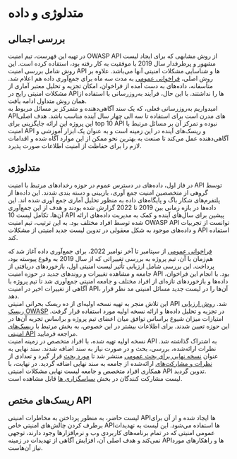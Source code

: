 #  متدلوژی و داده

## بررسی اجمالی  
در تهیه این فهرست، تیم امنیت OWASP API از روش مشابهی که برای ایجاد لیست مشهور و پرطرفدار سال 2019 با موفقیت به کار رفته بود، استفاده کرده است. این روش شامل بررسی امنیت API ها و شناسایی مشکلات امنیتی آنها می‌باشد. علاوه بر روش اصلی، [فراخوانی عمومی][1]  به مدت سه ماه برای جمع‌آوری داده‌ هم اعلام شد. متأسفانه، داده‌های به دست آمده از فراخوان، امکان تجزیه و تحلیل معتبر آماری از مشکلات امنیتی رایج در APIها را نداشتند. با این حال، فرآیند به‌روزرسانی با استفاده از همان روش متداول ادامه یافت.  
امیدواریم به‌روزرسانی فعلی، که یک سند آگاهی‌دهنده و متمرکز بر مسائل مربوط به APIهای مدرن است برای استفاده تا سه الی چهار سال آینده مناسب باشد. هدف اصلی این پروژه این ارائه جایگزینی برای top 10 API نبوده و تمرکز آن بر مسائل مرتبط با امنیت API و ریسک‌های آینده در این زمینه است و به عنوان یک ابزار آموزشی و آگاهی‌دهنده عمل می‌کند تا صنعت به بهترین نحو ممکن از این موارد آگاه شده و اقدامات لازم را برای حفاظت از امنیت اطلاعات صورت پذیرد.

## متدلوژی   
در فاز اول، داده‌‌های در دسترس عموم در حوزه رخداد‌‌های مرتبط با امنیت API توسط گروهی از متخصصین امنیت جمع آوری، بازبینی و دسته بندی شدند. این داده‌‌ها از پلتفرم‌‌های شکار باگ و پایگاه‌‌های داده به منظور تحلیل آماری جمع آوری شده اند. این داده‌ها در بازه زمانی بین 2019 تا 2022 گزارش شده بودند و هدف از این جمع‌آوری آن‌ها، تکامل لیست 10 API پیشین برای سال‌های آینده و کمک به مدیریت داده‌های ارائه شده توسط افراد مختلف بود. به این ترتیب، تیم امنیت OWASP API توانست از تجربیات و داده‌های موجود به‌ شکل معقولی در تدوین لیست جدید امنیتی از مشکلات API استفاده کند.

 [فراخوانی عمومی][1] از سپتامبر تا آخر نوامبر 2022،  برای جمع‌آوری داده آغاز شد که هم‌زمان با آن، تیم پروژه به بررسی تغییراتی که از سال 2019 به وقوع پیوسته بود، پرداخت. این بررسی شامل ارزیابی تأثیر لیست امنیتی اول، بازخوردهای دریافتی از جامعه و مشاهده تغییرات و روندهای جدید در حوزه امنیت API بود. با انجام این فراخوان، داده‌ها و بازخوردهای تازه‌ای از افراد مختلف و جامعه امنیتی جمع‌آوری شد تا تیم پروژه با آگاهی از تغییرات اخیر در امنیت API، آن‌ها را در لیست جدید مسائل امنیتی مد نظر قرار دهد.  
این تلاش منجر به تهیه نسخه اولیه‌ای از ده ریسک‌ بحرانی امنیتی API شد. [روش ارزیابی ریسک OWASP][2] در تجزیه و تحلیل داده‌ها و ارائه نسخه اولیه مورد استفاده قرار گرفت. امتیازات میزان شیوع براساس توافق میان اعضای تیم پروژه و براساس تجربه‌ آن‌ها در این حوزه تعیین شدند. برای اطلاعات بیشتر در این خصوص، به بخش مرتبط با [ریسک‌های امنیتی API][3] مراجعه فرمایید.  
نسخه اولیه تهیه شده، با افراد متخصص در زمینه امنیت API به اشتراک گذاشته شد. نظرات ارائه‌شده، بررسی، بحث و در صورت نیاز به سند اضافه شدند. سند نهایی به عنوان [نسخه نهایی برای بحث عمومی][4] منتشر شد تا [مورد بحث][5] قرار گیرد و تعدادی از [نظرات و مشارکت‌های][6] ارائه‌شده از جامعه به سند نهایی اضافه گردید. در نهایت، با همکاری افراد متخصص و جامعه لیست نهایی مشکلات امنیتی API تدوین گردید.  
لیست مشارکت کنندگان در بخش [سپاسگزاری ها][7] قابل مشاهده است.

## ریسک‌های مختص API

لیست حاضر، به منظور پرداختن به مخاطرات امنیتی API‌ها ایجاد شده و از آن برای برطرف کردن چالش‌های امنیتی خاص API‌ها استفاده می‌شود. این لیست به تهدیدات عمومی امنیتی که در تمام برنامه‌های کاربردی وب و نرم‌افزارها وجود دارند، توجهی نمی‌کند و هدف اصلی آن، افزایش آگاهی از تهدیدات در زمینه API‌ها و راهکارهای مورد نیاز آن‌هاست.

[1]: https://owasp.org/www-project-api-security/announcements/cfd/2022/
[2]: https://www.owasp.org/index.php/OWASP_Risk_Rating_Methodology
[3]: ./0x10-api-security-risks.md
[4]: https://owasp.org/www-project-api-security/announcements/2023/02/api-top10-2023rc
[5]: https://github.com/OWASP/API-Security/issues?q=is%3Aissue+label%3A2023RC
[6]: https://github.com/OWASP/API-Security/pulls?q=is%3Apr+label%3A2023RC
[7]: ./0xd1-acknowledgments.md
